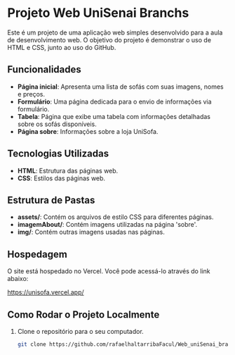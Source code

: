 # Projeto Web UniSenai Branchs

Este é um projeto de uma aplicação web simples desenvolvido para a aula de desenvolvimento web. O objetivo do projeto é demonstrar o uso de HTML e CSS, junto ao uso do GitHub.

## Funcionalidades

- **Página inicial**: Apresenta uma lista de sofás com suas imagens, nomes e preços.
- **Formulário**: Uma página dedicada para o envio de informações via formulário.
- **Tabela**: Página que exibe uma tabela com informações detalhadas sobre os sofás disponíveis.
- **Página sobre**: Informações sobre a loja UniSofa.

## Tecnologias Utilizadas

- **HTML**: Estrutura das páginas web.
- **CSS**: Estilos das páginas web.

## Estrutura de Pastas

- **assets/**: Contém os arquivos de estilo CSS para diferentes páginas.
- **imagemAbout/**: Contém imagens utilizadas na página 'sobre'.
- **img/**: Contém outras imagens usadas nas páginas.

## Hospedagem

O site está hospedado no Vercel. Você pode acessá-lo através do link abaixo:

https://unisofa.vercel.app/

## Como Rodar o Projeto Localmente

1. Clone o repositório para o seu computador.
   
   ```bash
   git clone https://github.com/rafaelhaltarribaFacul/Web_uniSenai_branchs.git
